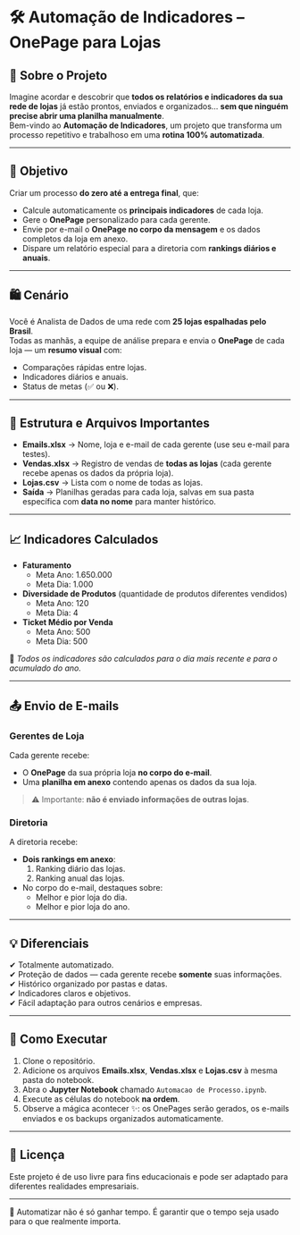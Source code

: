 # 🛠️ Automação de Indicadores – OnePage para Lojas

## 📌 Sobre o Projeto
Imagine acordar e descobrir que **todos os relatórios e indicadores da sua rede de lojas** já estão prontos, enviados e organizados… **sem que ninguém precise abrir uma planilha manualmente**.  
Bem-vindo ao **Automação de Indicadores**, um projeto que transforma um processo repetitivo e trabalhoso em uma **rotina 100% automatizada**.

---

## 🎯 Objetivo
Criar um processo **do zero até a entrega final**, que:
- Calcule automaticamente os **principais indicadores** de cada loja.
- Gere o **OnePage** personalizado para cada gerente.
- Envie por e-mail o **OnePage no corpo da mensagem** e os dados completos da loja em anexo.
- Dispare um relatório especial para a diretoria com **rankings diários e anuais**.

---

## 🛍️ Cenário
Você é Analista de Dados de uma rede com **25 lojas espalhadas pelo Brasil**.  
Todas as manhãs, a equipe de análise prepara e envia o **OnePage** de cada loja — um **resumo visual** com:
- Comparações rápidas entre lojas.
- Indicadores diários e anuais.
- Status de metas (✅ ou ❌).

---

## 📂 Estrutura e Arquivos Importantes
- **Emails.xlsx** → Nome, loja e e-mail de cada gerente (use seu e-mail para testes).
- **Vendas.xlsx** → Registro de vendas de **todas as lojas** (cada gerente recebe apenas os dados da própria loja).
- **Lojas.csv** → Lista com o nome de todas as lojas.
- **Saída** → Planilhas geradas para cada loja, salvas em sua pasta específica com **data no nome** para manter histórico.

---

## 📈 Indicadores Calculados
- **Faturamento**  
  - Meta Ano: 1.650.000  
  - Meta Dia: 1.000  
- **Diversidade de Produtos** (quantidade de produtos diferentes vendidos)  
  - Meta Ano: 120  
  - Meta Dia: 4  
- **Ticket Médio por Venda**  
  - Meta Ano: 500  
  - Meta Dia: 500  

📌 *Todos os indicadores são calculados para o dia mais recente e para o acumulado do ano.*

---

## 📤 Envio de E-mails

### Gerentes de Loja
Cada gerente recebe:
- O **OnePage** da sua própria loja **no corpo do e-mail**.  
- Uma **planilha em anexo** contendo apenas os dados da sua loja.  
> ⚠️ Importante: **não é enviado informações de outras lojas**.

### Diretoria
A diretoria recebe:
- **Dois rankings em anexo**:  
  1. Ranking diário das lojas.  
  2. Ranking anual das lojas.  
- No corpo do e-mail, destaques sobre:  
  - Melhor e pior loja do dia.  
  - Melhor e pior loja do ano.

---

## 💡 Diferenciais
✔ Totalmente automatizado.  
✔ Proteção de dados — cada gerente recebe **somente** suas informações.  
✔ Histórico organizado por pastas e datas.  
✔ Indicadores claros e objetivos.  
✔ Fácil adaptação para outros cenários e empresas.

---

## 🚀 Como Executar
1. Clone o repositório.
2. Adicione os arquivos **Emails.xlsx**, **Vendas.xlsx** e **Lojas.csv** à mesma pasta do notebook.
3. Abra o **Jupyter Notebook** chamado `Automacao de Processo.ipynb`.
4. Execute as células do notebook **na ordem**.
5. Observe a mágica acontecer ✨: os OnePages serão gerados, os e-mails enviados e os backups organizados automaticamente.

---

## 📜 Licença
Este projeto é de uso livre para fins educacionais e pode ser adaptado para diferentes realidades empresariais.

---

💌 Automatizar não é só ganhar tempo. É garantir que o tempo seja usado para o que realmente importa.

